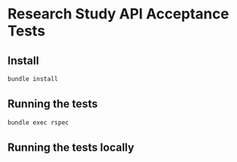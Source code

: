 # Research Study API Acceptance Tests

## Install

```bash
bundle install
```

## Running the tests

```bash
bundle exec rspec
```

## Running the tests locally

```
